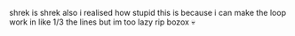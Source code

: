 shrek is shrek
also i realised how stupid this is because i can make the loop work in like 1/3 the lines but im too lazy rip bozox :skull:
